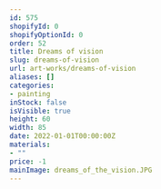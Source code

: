 ```yaml
---
id: 575
shopifyId: 0
shopifyOptionId: 0
order: 52
title: Dreams of vision
slug: dreams-of-vision
url: art-works/dreams-of-vision
aliases: []
categories:
- painting
inStock: false
isVisible: true
height: 60
width: 85
date: 2022-01-01T00:00:00Z
materials:
- ""
price: -1
mainImage: dreams_of_the_vision.JPG
---
```

